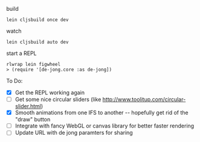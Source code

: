 build

    lein cljsbuild once dev

watch

    lein cljsbuild auto dev

start a REPL

    rlwrap lein figwheel
    > (require '[de-jong.core :as de-jong])

To Do:

* [x] Get the REPL working again
* [ ] Get some nice circular sliders (like http://www.toolitup.com/circular-slider.html)
* [x] Smooth animations from one IFS to another -- hopefully get rid of the "draw" button
* [ ] Integrate with fancy WebGL or canvas library for better faster rendering
* [ ] Update URL with de jong paramters for sharing
